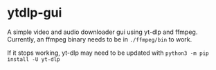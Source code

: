 # ytdlp-gui

A simple video and audio downloader gui using yt-dlp and ffmpeg.
Currently, an ffmpeg binary needs to be in `./ffmpeg/bin` to work.

If it stops working, yt-dlp may need to be updated with `python3 -m pip install -U yt-dlp`
